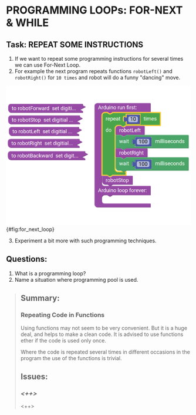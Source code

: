 # PROGRAMMING LOOPs: FOR-NEXT & WHILE

## Task: REPEAT SOME INSTRUCTIONS

1. If we want to repeat some programming instructions for several times we can use For-Next Loop.
2. For example the next program repeats functions `robotLeft()` and `robotRight()` for `10 times` and robot will do a funny \"dancing\" move.

![An example of FOR-NEX loop.](./slike/Loop_For_1.png){#fig:for_next_loop}

3. Experiment a bit more with such programming techniques.

## Questions:

1.  What is a programming loop?
2.  Name a situation where programming pool is used.

> ## Summary:
> 
> ### Repeating Code in Functions
> Using functions may not seem to be very convenient. But it is a huge deal, and helps to make a clean code. It is advised to use functions ether if the code is used only once.
>
> Where the code is repeated several times in different occasions in the program the use of the functions is trivial.
> 
> ## Issues:
> 
> ### *<++>*
> 
> <++>  

